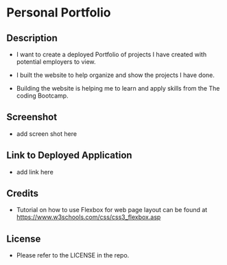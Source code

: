# Personal Portfolio

## Description

- I want to create a deployed Portfolio of projects I have created with potential employers to view.

- I built the website to help organize and show the projects I have done.

- Building the website is helping me to learn and apply skills from the The coding Bootcamp.

## Screenshot

- add screen shot here

## Link to Deployed Application

- add link here

## Credits

- Tutorial on how to use Flexbox for web page layout can be found at https://www.w3schools.com/css/css3_flexbox.asp

## License

- Please refer to the LICENSE in the repo.
